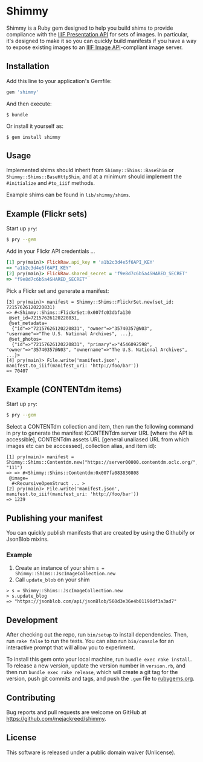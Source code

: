 # Shimmy

Shimmy is a Ruby gem designed to help you build shims to provide compliance
with the [IIIF Presentation API](http://iiif.io/api/presentation/2.0/) for
sets of images. In particular, it's designed to make it so you can quickly
build manifests if you have a way to expose existing images to an
[IIIF Image API](http://iiif.io/api/image/2.0/)-compliant image server.

## Installation

Add this line to your application's Gemfile:

```ruby
gem 'shimmy'
```

And then execute:

    $ bundle

Or install it yourself as:

    $ gem install shimmy

## Usage

Implemented shims should inherit from `Shimmy::Shims::BaseShim` or
`Shimmy::Shims::BaseHttpShim`, and at a minimum should implement the
`#initialize` and `#to_iiif` methods.

Example shims can be found in `lib/shimmy/shims`.

## Example (Flickr sets)

Start up `pry`:

```bash
$ pry --gem
```

Add in your Flickr API credentials ...

```ruby
[1] pry(main)> FlickRaw.api_key = 'a1b2c3d4e5f6API_KEY'
=> "a1b2c3d4e5f6API_KEY"
[2] pry(main)> FlickRaw.shared_secret = 'f9e8d7c6b5a4SHARED_SECRET'
=> "f9e8d7c6b5a4SHARED_SECRET"

```

Pick a Flickr set and generate a manifest:

```
[3] pry(main)> manifest = Shimmy::Shims::FlickrSet.new(set_id: 72157626120220831)
=> #<Shimmy::Shims::FlickrSet:0x007fc03dbfa130
 @set_id=72157626120220831,
 @set_metadata=
  {"id"=>"72157626120220831", "owner"=>"35740357@N03", "username"=>"The U.S. National Archives", ...},
 @set_photos=
  {"id"=>"72157626120220831", "primary"=>"4546092598", "owner"=>"35740357@N03", "ownername"=>"The U.S. National Archives", ...}>
[4] pry(main)> File.write('manifest.json', manifest.to_iiif(manifest_uri: 'http://foo/bar'))
=> 70407
```

## Example (CONTENTdm items)

Start up `pry`:

```bash
$ pry --gem
```

Select a CONTENTdm collection and item, then run the following command in pry to generate the manifest (CONTENTdm server URL [where the API is accessible], CONTENTdm assets URL [general unaliased URL from which images etc can be acccessed], collection alias, and item id):

```
[1] pry(main)> manifest = Shimmy::Shims::Contentdm.new("https://server00000.contentdm.oclc.org/","https://cdm00000.contentdm.oclc.org","p00000col00", "111")
=> => #<Shimmy::Shims::Contentdm:0x007fa083830808
 @image=
  #<RecursiveOpenStruct ... >
[2] pry(main)> File.write('manifest.json', manifest.to_iiif(manifest_uri: 'http://foo/bar'))
=> 1239
```

## Publishing your manifest

You can quickly publish manifests that are created by using the Githubify or JsonBlob mixins.

### Example
1. Create an instance of your shim `s = Shimmy::Shims::JscImageCollection.new`
1. Call `update_blob` on your shim

```
> s = Shimmy::Shims::JscImageCollection.new
> s.update_blog
=> "https://jsonblob.com/api/jsonBlob/560d3e36e4b01190df3a3ad7"

```

## Development

After checking out the repo, run `bin/setup` to install dependencies. Then, run `rake false` to run the tests. You can also run `bin/console` for an interactive prompt that will allow you to experiment.

To install this gem onto your local machine, run `bundle exec rake install`. To release a new version, update the version number in `version.rb`, and then run `bundle exec rake release`, which will create a git tag for the version, push git commits and tags, and push the `.gem` file to [rubygems.org](https://rubygems.org).

## Contributing

Bug reports and pull requests are welcome on GitHub at https://github.com/mejackreed/shimmy.

## License

This software is released under a public domain waiver (Unlicense).
